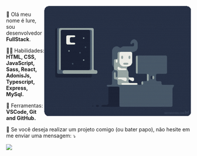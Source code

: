 <img src="code-night.gif" margin-left="36px" min-width="400px" max-width="400px" width="400px" align="right" alt="night-code">

<p align="left"> 
  🖖 Olá meu nome é Iure, sou desenvolvedor <strong>FullStack</strong>.
</p>

<p align="left">
  👨‍💻 Habilidades: <strong>HTML, CSS, JavaScript, Sass, React, AdonisJs, Typescript, Express, MySql.</strong>
</p>

<p align="left">
  💼 Ferramentas: <strong>VSCode, Git and GitHub.</strong>
</p>

<p align="left">
  💌 Se você deseja realizar um projeto comigo (ou bater papo), não hesite em me enviar uma mensagem: ⤵️
</p>

<p align="left">
  
  <a href="https://www.linkedin.com/in/iure-silva-024047148/"  alt="Linkedin" target="_blank">
  <img src="https://img.shields.io/badge/-Linkedin-0e76a8?style=for-the-badge&logo=Linkedin&logoColor=white&link=https://www.linkedin.com/in/iure-silva-024047148/" /></a>

</p>  
